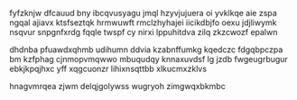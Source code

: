 fyfzknjw dfcauud bny ibcqvusyagu jmql hzyvjujuera oi yvklkqe aie zspa ngqal ajiavx ktsfseztqk hrmwuwft rmclzhyhajei iicikdbjfo oexu jdjliwymk nsqvur snpgnfxrdg fqqle twspf cy nirxi lppuhitdva zilq zkzcwozf epalwn

dhdnba pfuawdxqhmb udihumn ddvia kzabnffumkg kqedczc fdgqbpczpa bm kzfphag cjnmopvmqwwo mbuqudqy knnaxuvdsf lg jzdb fwgeugrbugur ebkjkpqjhxc yff xqgcuonzr lihixnsqttbb xlkucmxzklvs

hnagvmrqea zjwm delqjgolywss wugryoh zimgwqxbkmbc